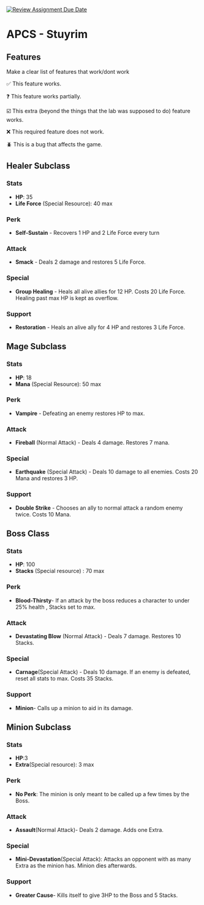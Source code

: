 [![Review Assignment Due Date](https://classroom.github.com/assets/deadline-readme-button-22041afd0340ce965d47ae6ef1cefeee28c7c493a6346c4f15d667ab976d596c.svg)](https://classroom.github.com/a/KprAwj1n)
# APCS - Stuyrim

## Features

Make a clear list of features that work/dont work

:white_check_mark: This feature works.

:question: This feature works partially.

:ballot_box_with_check: This extra (beyond the things that the lab was supposed to do) feature works.

:x: This required feature does not work.

:beetle: This is a bug that affects the game.


## Healer Subclass
### Stats
- **HP**: 35
- **Life Force** (Special Resource): 40 max
### Perk
- **Self-Sustain** - Recovers 1 HP and 2 Life Force every turn
### Attack
- **Smack** - Deals 2 damage and restores 5 Life Force.
### Special
- **Group Healing** - Heals all alive allies for 12 HP. Costs 20 Life Force. Healing past max HP is kept as overflow.
### Support
- **Restoration** - Heals an alive ally for 4 HP and restores 3 Life Force.


## Mage Subclass
### Stats
- **HP**: 18
- **Mana** (Special Resource): 50 max
### Perk
- **Vampire** - Defeating an enemy restores HP to max.
### Attack
- **Fireball** (Normal Attack) - Deals 4 damage. Restores 7 mana.
### Special
- **Earthquake** (Special Attack) - Deals 10 damage to all enemies. Costs 20 Mana and restores 3 HP.
### Support
- **Double Strike** - Chooses an ally to normal attack a random enemy twice. Costs 10 Mana.

## Boss Class
### Stats
- **HP**: 100
- **Stacks** (Special resource) : 70 max
### Perk
- **Blood-Thirsty**- If an attack by the boss reduces a character to under 25% health , Stacks set to max.
### Attack
- **Devastating Blow** (Normal Attack) - Deals 7 damage. Restores 10 Stacks.
### Special
- **Carnage**(Special Attack) - Deals 10 damage. If an enemy is defeated, reset all stats to max. Costs 35 Stacks.
### Support
- **Minion**- Calls up a minion to aid in its damage.

## Minion Subclass
### Stats
- **HP**:3
- **Extra**(Special resource): 3 max
### Perk
- **No Perk**: The minion is only meant to be called up a few times by the Boss.
### Attack
- **Assault**(Normal Attack)- Deals 2 damage. Adds one Extra.
### Special
- **Mini-Devastation**(Special Attack): Attacks an opponent with as many Extra as the minion has. Minion dies afterwards.
### Support
- **Greater Cause**- Kills itself to give 3HP to the Boss and 5 Stacks.
